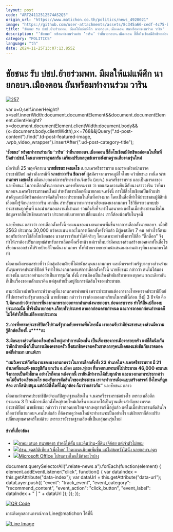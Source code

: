 ```yaml
---
layout: post
code: "ART24112512574AS2Q5"
origin_url: "https://www.matichon.co.th/politics/news_4920021"
image: "https://github.com/user-attachments/assets/8c345a66-cedf-4c75-bf39-c089bc665a54"
title: "ชัยชนะ รับ ปชป.ย้ายร่วมพท. มีผลให้แม่แพ้ศึก นายกอบจ.เมืองคอน ยันพร้อมทำงานร่วม วาริน"
description: "‘ชัยชนะ’ พร้อมทำงานร่วมกับ ‘วาริน’ ว่าที่นายกอบจ.เมืองคอน ชี้สื่อโซเชียลมีอิทธิพลต่อคนในพื้นที่ ปัดข่าวปชป.โดนบางพรรครุมสกรัม"
category: "POLITICS"
language: "th"
date: 2024-11-25T13:07:13.855Z
---
```


# ชัยชนะ รับ ปชป.ย้ายร่วมพท. มีผลให้แม่แพ้ศึก นายกอบจ.เมืองคอน ยันพร้อมทำงานร่วม วาริน

[![](https://www.matichon.co.th/wp-content/uploads/2024/11/257.jpg "257")](https://www.matichon.co.th/wp-content/uploads/2024/11/257.jpg)

var x=0;self.innerHeight?x=self.innerWidth:document.documentElement&&document.documentElement.clientHeight?x=document.documentElement.clientWidth:document.body&&(x=document.body.clientWidth),x<=768&&jQuery(".td-post-content").find(".td-post-featured-image, .wpb\_video\_wrapper").insertAfter(".ud-post-category-title");

**‘ชัยชนะ’ พร้อมทำงานร่วมกับ ‘วาริน’ ว่าที่นายกอบจ.เมืองคอน ชี้สื่อโซเชียลมีอิทธิพลต่อคนในพื้นที่ ปัดข่าวปชป.โดนบางพรรครุมสกรัม เตรียมปรับกลยุทธ์เพราะยังขาดฐานเสียงคนรุ่นใหม่**

เมื่อวันที่ 25 พฤศจิกายน **นายชัยชนะ เดชเดโช** ส.ส.นครศรีธรรมราช และรองหัวหน้าพรรคประชาธิปัตย์ กล่าวถึงกรณีที่ **นางสาววาริน ชิณวงศ์** ผู้สมัครจากพรรคภูมิใจไทย คว้าชัยชนะ เหนือ **นางกนกพร เดชเดโช** อดีตนายกองค์การบริหารส่วนจังหวัด (อบจ.) นครศรีธรรมราช และเป็นมารดาของนายชัยชนะ ในการเลือกตั้งนายกอบจ.นครศรีธรรมราช ว่า ขอแสดงความยินดีกับนางสาววาริน ว่าที่นายกอบจ.นครศรีธรรมราชคนใหม่ สำหรับการเลือกตั้งนายกอบจ.ครั้งนี้ การใช้สื่อโซเชียลเป็นตัวแปรสำคัญและมีอิทธิพลต่อการตัดสินใจของประชาชนในพื้นที่อย่างมาก โดยเป็นสื่อที่ทำให้ประชาชนผู้มีสิทธิเลือกตั้งรู้จักนางสาววาริน มากขึ้น สำหรับแนวทางการหาเสียงของนางกนกพร ใช้วิธีตระเวนพบปะประชาชนทุกพื้นที่ และนำเสนอผลงานที่ผ่านมา รวมถึงสิ่งที่จะทำในอนาคต แต่ในเมื่อประชาชนเชื่อในข้อมูลจากสื่อโซเชียลมากกว่า ประกอบกับเขาอยากเปลี่ยนแปลง เราก็ต้องน้อมรับในจุดนี้

นายชัยชนะ กล่าวว่า การเลือกตั้งครั้งนี้ คะแนนของนางกนกพรเพิ่มขึ้นจากการเลือกตั้งนายกอบจ. เมื่อปี 2563 ประมาณ 30,000 กว่าคะแนน และในการเลือกตั้งครั้งที่แล้ว มีผู้ลงสมัคร 7 คน อย่างไรก็ตามยอมรับว่าการใช้สื่อโซเชียลของ นางสาววารินทำได้ดีจริงๆ โดยเฉพาะอย่างยิ่งการใช้สื่อ “ติ๊กต็อก” จึงทำให้เราต้องปรับกลยุทธ์สำหรับการเลือกตั้งครั้งหน้า แต่เราก็พบว่ามีคนบางส่วนสร้างแอคเคาท์ในสื่อโซเชียลมาออกข่าวใส่ร้ายป้ายสีโจมตีนางกนกพร ทั้งที่ฝ่ายเราพยายามนำเสนอผลงานต่างๆที่นางกนกพรได้ทำ

เมื่อถามถึงกระแสข่าวที่ว่า มีกลุ่มก้อนฝ่ายที่ไม่สนับสนุนนางกนกพร และมีพรรคร่วมรัฐบาลบางส่วนร่วมกันรุมพรรคประชาธิปัตย์ จึงทำให้นางกนกพรแพ้การเลือกตั้งครั้งนี้ นายชัยชนะ กล่าวว่า ตนไม่ได้มองอย่างนั้น และขออย่ามองว่าเป็นการรุมกัน ทั้งนี้ การเมืองเป็นเรื่องสิทธิเสรีภาพของทุกคน ขณะเดียวกันก็เป็นเรื่องของหลักแนวคิด แต่สุดท้ายขึ้นอยู่กับการตัดสินใจของประชาชน

ถามว่ามีบางฝ่ายวิเคราะห์ว่าเหตุที่นางกนกพรพ่ายแพ้ เพราะประชาชนต้องการลงโทษพรรคประชาธิปัตย์ที่ไปพรรคร่วมรัฐบาลขณะนี้ นายชัยชนะ กล่าวว่า เราต้องถอดบทเรียนในกรณีนี้ก่อน ซึ่งมี 3 ปัจจัย คือ **1.มีคนกล่าวอ้างว่าการที่นางกนกพรลาออกจากตำแหน่งนายกอบจ.ก่อนครบวาระ ทำให้สิ้นเปลืองงบประมาณนั้น ที่จริงมีนายกอบจ.เกือบทั่วประเทศ ลาออกก่อนครบกำหนด และการลาออกก่อนกำหนดก็ไม่ได้ทำให้สิ้นเปลืองงบประมาณ**

**2.การที่พรรคประชาธิปัตย์ไปร่วมรัฐบาลกับพรรคเพื่อไทยนั้น เรายอมรับว่ามีประชาชนบางส่วนมีความรู้สึกต่อเรื่องนี้ แ****ละ**

**3.มีคนบางส่วนที่มองเรื่องบ้านใหญ่มาทำการเมืองนั้น เป็นเรื่องของการเมืองครอบครัว แต่ก็ลืมนึกกันว่าอีกฝ่ายหนึ่งก็เป็นการเมืองครอบครัว ซึ่งสมาชิกครอบครัวเขาหลายๆคนก็เคยลงแข่งขันกับเราตลอด แต่ที่ผ่านมา เขาแพ้เรา**

**“ผมวิเคราะห์กับทีมงานของนางกนกพรว่าในการเลือกตั้งทั้ง 23 อำเภอในจ.นครศรีธรรมราช มี 21 อำเภอที่ผลแพ้-ชนะสูสีกัน ยกเว้น อ.เมือง และอ.ทุ่งสง ที่นางกนกพรแพ้ไปประมาณ 46,000 คะแนน จึงกลายเป็นตัวชี้ขาด อย่างไรก็ตาม หลังจากนี้ เรายินดีทำงานได้กับทุกฝ่าย และนางกนกพรประกาศว่าจะไม่ยื่นร้องเรียนอะไร ยอมรับการตัดสินใจของประชาชน เราจะทำการเมืองแบบสร้างสรรค์ สิ่งไหนที่ถูกต้อง เราก็สนับสนุน แต่ถ้ามีสิ่งใดที่ไม่ถูกต้อง ก็มาว่ากล่าวกัน”** นายชัยชนะ กล่าว

เมื่อถามว่าพรรคประชาธิปัตย์จะแก้ปัญหาฐานเสียงใน จ.นครศรีธรรมราชอย่างไร เพราะเหลืออีกประมาณ 3 ปี จะมีการเลือกตั้งใหญ่รอบใหม่เกิดขึ้น และภาคใต้เป็นฐานเสียงสำคัญของพรรคประชาธิปัตย์ นายชัยชนะ กล่าวว่า เราถอดบทเรียนจากเหตุการณ์นี้อยู่แล้ว แต่ในเมื่อประชาชนตัดสินใจเลือกว่าที่นายกอบจ.คนใหม่แล้ว ก็ต้องรอดูว่าคนใหม่จะทำงานจะเป็นอย่างไร แต่ฝ่ายเราก็ต้องปรับเปลี่ยนยุทธศาสตร์ใหม่ด้วย เพราะเรายังขาดฐานเสียงที่เป็นกลุ่มคนรุ่นใหม่

#### ข่าวที่เกี่ยวข้อง

*   [![](https://www.matichon.co.th/wp-content/uploads/2024/11/ปกข่าว-7281-212.jpg)อาคม เสนอ ทนายเดชา ทำคดีให้ตั้ม แนะคืนบ้าน-ที่ดิน เจ๊อ้อย แต่เจ้าตัวไม่ยอม](https://www.matichon.co.th/local/crime/news_4920034) 
*   [![](https://www.matichon.co.th/wp-content/uploads/2024/11/1730618337305-1.jpg)ปชน. ขุดสถิติเทียบ ‘เพื่อไทย’ โวคะแนนนิยมเพิ่มขึ้น แม้ไม่สมหวังได้นั่ง นายกอบจ.อุดร](https://www.matichon.co.th/politics/news_4919975)
*   [![](https://www.matichon.co.th/wp-content/uploads/2024/11/1-325.jpg)Microsoft Office โปรแกรมไหนใช้ทำอะไรบ้าง](https://www.matichon.co.th/publicize/news_4920017)

document.querySelectorAll(".relate-news a").forEach(function(element) { element.addEventListener("click", function() { var dataIndex = this.getAttribute("data-index"); var dataUrl = this.getAttribute("data-url"); dataLayer.push({ "event": "track\_event", "event\_category": "recommend\_content", "event\_action": "click\_button", "event\_label": dataIndex + " | " + dataUrl }); }); });

[![QR Code](https://www.matichon.co.th/wp-content/uploads/2023/07/wob1371z.jpg)](https://lin.ee/ht0nDxX)

เกาะติดทุกสถานการณ์จาก Line@matichon ได้ที่นี่

[![Line Image](https://www.matichon.co.th/wp-content/uploads/2023/07/th.png)](https://lin.ee/ht0nDxX)